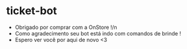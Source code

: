 # ticket-bot

+ Obrigado por comprar com a OnStore !/n
+ Como agradecimento seu bot está indo com comandos de brinde !
+ Espero ver você por aqui de novo <3
